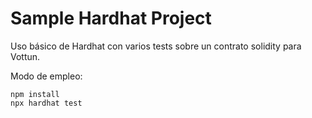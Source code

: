 # Sample Hardhat Project

Uso básico de Hardhat con varios tests sobre un contrato solidity para Vottun.

Modo de empleo:

```shell
npm install
npx hardhat test
```
